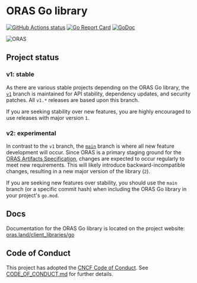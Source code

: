 # ORAS Go library

[![GitHub Actions status](https://github.com/oras-project/oras-go/workflows/build/badge.svg)](https://github.com/oras-project/oras-go/actions/workflows/build.yml?query=workflow%3Abuild)
[![Go Report Card](https://goreportcard.com/badge/oras.land/oras-go)](https://goreportcard.com/report/oras.land/oras-go)
[![GoDoc](https://godoc.org/github.com/oras.land?status.svg)](https://godoc.org/oras.land/oras-go)

![ORAS](https://github.com/oras-project/oras-www/raw/main/docs/assets/images/oras.png)

## Project status

### v1: stable

As there are various stable projects depending on the ORAS Go library, the
[`v1`](https://github.com/oras-project/oras-go/tree/v1) branch
is maintained for API stability, dependency updates, and security patches.
All `v1.*` releases are based upon this branch.

If you are seeking stability over new features, you are highly encouraged
to use releases with major version `1`.

### v2: experimental

In contrast to the `v1` branch, the
[`main`](https://github.com/oras-project/oras-go/tree/main) branch
is where all new feature development will occur. Since ORAS is a
primary staging ground for the
[ORAS Artifacts Specification](https://github.com/oras-project/artifacts-spec),
changes are expected to occur regularly to meet new requirements.
This will likely introduce backward-incompatible changes, resulting in
a new major version of the library (`2`).

If you are seeking new features over stability, you should use the
`main` branch (or a specific commit hash) when including the ORAS
Go library in your project's `go.mod`.

## Docs

Documentation for the ORAS Go library is located on
the project website: [oras.land/client_libraries/go](https://oras.land/client_libraries/go/)

## Code of Conduct

This project has adopted the [CNCF Code of Conduct](https://github.com/cncf/foundation/blob/master/code-of-conduct.md). See [CODE_OF_CONDUCT.md](CODE_OF_CONDUCT.md) for further details.
